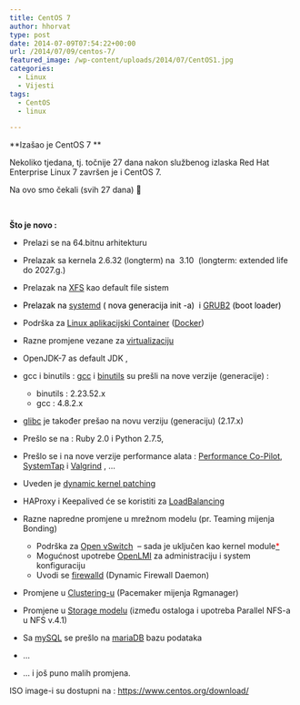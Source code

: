 ```yaml
---
title: CentOS 7
author: hhorvat
type: post
date: 2014-07-09T07:54:22+00:00
url: /2014/07/09/centos-7/
featured_image: /wp-content/uploads/2014/07/CentOS1.jpg
categories:
  - Linux
  - Vijesti
tags:
  - CentOS
  - linux

---
```

**Izašao je CentOS 7 **

Nekoliko tjedana, tj. točnije 27 dana nakon službenog izlaska Red Hat Enterprise Linux 7 završen je i CentOS 7.

Na ovo smo čekali (svih 27 dana) 🙂

&nbsp;

**Što je novo :**

  * Prelazi se na 64.bitnu arhitekturu
  * Prelazak sa kernela 2.6.32 (longterm) na  3.10  (longterm: extended life do 2027.g.)
  * Prelazak na [XFS][1] kao default file sistem
  * <span style="color: #000000;">Prelazak na <a href="https://access.redhat.com/documentation/en-US/Red_Hat_Enterprise_Linux/7/html/7.0_Release_Notes/chap-Red_Hat_Enterprise_Linux-7.0_Release_Notes-System_and_Services.html">systemd</a> ( nova generacija <span class="lang:default decode:true  crayon-inline ">init</span> -a)  i <a href="http://en.wikipedia.org/wiki/GNU_GRUB#GRUB_version_2_.28GRUB.29">GRUB2</a> (boot loader)</span>
  * Podrška za [Linux aplikacijski Container][2] ([Docker][3])
  * Razne promjene vezane za [virtualizaciju][4]

  * OpenJDK-7 as default JDK ,
  * gcc i binutils : [gcc][5] i [binutils][6] su prešli na nove verzije (generacije) : 
      * binutils : 2.23.52.x
      * gcc : 4.8.2.x
  * [glibc][7] je također prešao na novu verziju (generaciju) (2.17.x)
  * Prešlo se na : Ruby 2.0 i Python 2.7.5,
  * Prešlo se i na nove verzije performance alata : [Performance Co-Pilot][8], [SystemTap][9] i [Valgrind][10] , &#8230;

  * Uveden je [dynamic kernel patching][11]
  * HAProxy i Keepalived će se koristiti za [LoadBalancing][12]
  * Razne napredne promjene u mrežnom modelu (pr. Teaming mijenja Bonding) 
      * Podrška za [Open vSwitch][13]  &#8211; sada je uključen kao kernel module[<span style="color: #ff0000;">*</span>][14]
      * Mogućnost upotrebe [OpenLMI][15] za administraciju i system konfiguraciju
      * Uvodi se [firewalld][16] (Dynamic Firewall Daemon)
  * Promjene u [Clustering-u][17] (Pacemaker mijenja Rgmanager)
  * Promjene u [Storage modelu][18] (između ostaloga i upotreba Parallel NFS-a u NFS v.4.1)
  * Sa [mySQL][19] se prešlo na [mariaDB][20] bazu podataka
  * &#8230;
  * &#8230; i još puno malih promjena.

ISO image-i su dostupni na : <https://www.centos.org/download/>

 [1]: http://en.wikipedia.org/wiki/XFS
 [2]: https://access.redhat.com/documentation/en-US/Red_Hat_Enterprise_Linux/7/html/7.0_Release_Notes/chap-Red_Hat_Enterprise_Linux-7.0_Release_Notes-Linux_Containers_with_Docker_Format.html
 [3]: https://www.docker.com/
 [4]: https://access.redhat.com/documentation/en-US/Red_Hat_Enterprise_Linux/7/html/7.0_Release_Notes/chap-Red_Hat_Enterprise_Linux-7.0_Release_Notes-Virtualization.html
 [5]: http://gcc.gnu.org/
 [6]: http://www.gnu.org/software/binutils/
 [7]: http://www.gnu.org/software/libc/
 [8]: http://www.performancecopilot.org/
 [9]: http://sourceware.org/systemtap/
 [10]: http://valgrind.org/
 [11]: https://www.linkedin.com/redirect?url=https%3A%2F%2Faccess%2Eredhat%2Ecom%2Fsite%2Fdocumentation%2Fen-US%2FRed_Hat_Enterprise_Linux%2F7%2Fhtml%2F7%2E0_Release_Notes%2Fchap-Red_Hat_Enterprise_Linux-7%2E0_Release_Notes-Kernel%2Ehtml&urlhash=TPf1&_t=tracking_disc
 [12]: https://www.linkedin.com/redirect?url=https%3A%2F%2Faccess%2Eredhat%2Ecom%2Fsite%2Fdocumentation%2Fen-US%2FRed_Hat_Enterprise_Linux%2F7%2Fhtml%2F7%2E0_Release_Notes%2Fsect-Red_Hat_Enterprise_Linux-7%2E0_Release_Notes-Clustering-Keepalived_and_HAProxy_Replace_Piranha_as_Load_Balancer%2Ehtml&urlhash=xIy-&_t=tracking_disc
 [13]: http://openvswitch.org/
 [14]: https://access.redhat.com/documentation/en-US/Red_Hat_Enterprise_Linux/7/html/7.0_Release_Notes/chap-Red_Hat_Enterprise_Linux-7.0_Release_Notes-Kernel.html
 [15]: http://www.openlmi.org/
 [16]: https://fedoraproject.org/wiki/FirewallD
 [17]: https://access.redhat.com/documentation/en-US/Red_Hat_Enterprise_Linux/7/html/7.0_Release_Notes/chap-Red_Hat_Enterprise_Linux-7.0_Release_Notes-Clustering.html
 [18]: https://access.redhat.com/documentation/en-US/Red_Hat_Enterprise_Linux/7/html/7.0_Release_Notes/chap-Red_Hat_Enterprise_Linux-7.0_Release_Notes-Storage.html
 [19]: http://www.mysql.com/
 [20]: https://mariadb.org/